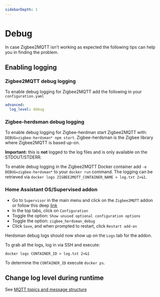 ```yaml
---
sidebarDepth: 1
---
```


# Debug

In case Zigbee2MQTT isn't working as expected the following tips can help you in finding the problem.

## Enabling logging

### Zigbee2MQTT debug logging
To enable debug logging for Zigbee2MQTT add the following in your `configuration.yaml`

```yaml
advanced:
  log_level: debug
```

### Zigbee-herdsman debug logging
To enable debug logging for Zigbee-herdman start Zigbee2MQTT with: `DEBUG=zigbee-herdsman* npm start`. Zigbee-herdsman is the Zigbee library where Zigbee2MQTT is based up-on.

**Important:** this is **not** logged to the log files and is only available on the STDOUT/STDERR.

To enable debug logging in the Zigbee2MQTT Docker container add `-e DEBUG=zigbee-herdsman*` to your `docker run` command. The logging can be retrieved via `docker logs ZIGBEE2MQTT_CONTAINER_NAME > log.txt 2>&1`.

### Home Assistant OS/Supervised addon
- Go to `Supervisor` in the main menu and click on the `Zigbee2MQTT` addon or follow this deep [link](https://my.home-assistant.io/redirect/supervisor_addon/?addon=45df7312_zigbee2mqtt&repository_url=https%3A%2F%2Fgithub.com%2Fzigbee2mqtt%2Fhassio-zigbee2mqtt) 
- In the top tabs, click on `Configuration`
- Toggle the option: `Show unused optional configuration options`
- Toggle the option: `zigbee_herdsman_debug`
- Click `Save`, and when prompted to restart, click `Restart add-on`

Herdsman debug logs should now show up on the `Logs` tab for the addon.

To grab all the logs, log in via SSH and execute:

```
docker logs CONTAINER_ID > log.txt 2>&1
```

To determine the `CONTAINER_ID` execute `docker ps`.

## Change log level during runtime
See [MQTT topics and message structure](./mqtt_topics_and_messages.md)
